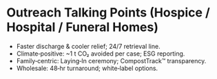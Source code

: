 # Outreach Talking Points (Hospice / Hospital / Funeral Homes)

- Faster discharge & cooler relief; 24/7 retrieval line.
- Climate‑positive: ~1 t CO₂ avoided per case; ESG reporting.
- Family‑centric: Laying‑In ceremony; CompostTrack™ transparency.
- Wholesale: 48‑hr turnaround; white‑label options.
